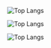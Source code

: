 
![Top Langs](https://github-readme-stats.vercel.app/api/top-langs/?username=Jason4931&layout=compact)


![Top Langs](https://github-readme-stats.vercel.app/api/top-langs/?username=JihadZaidan&layout=compact)


![Top Langs](https://github-readme-stats.vercel.app/api/top-langs/?username=literal-metaphor&layout=compact)
